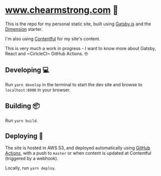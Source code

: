 # www.chearmstrong.com 👷

This is the repo for my personal static site, built using [Gatsby.js](https://www.gatsbyjs.org/) and the [Dimension](https://github.com/ChangoMan/gatsby-starter-dimension) starter.

I'm also using [Contentful](https://www.contentful.com/) for my site's content.

This is very much a work in progress - I want to know more about Gatsby, React and ~CirlcleCI~ GitHub Actions. 🤓

## Developing 💻

Run `yarn develop` in the terminal to start the dev site and browse to `localhost:8000` in your browser.

## Building 📦

Run `yarn build`.

## Deploying 🚀

The site is hosted in AWS S3, and deployed automatically using [GitHub Actions](https://github.com/chearmstrong/www.chearmstrong.com/actions), with a push to `master` or when content is updated at Contentful (triggered by a webhook).

Locally, run `yarn deploy`.
